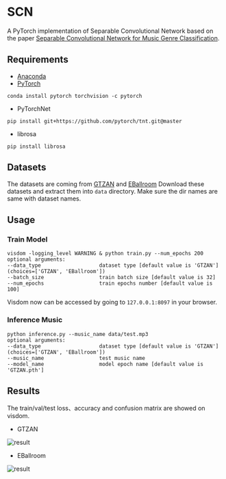 # SCN
A PyTorch implementation of Separable Convolutional Network based on the paper [Separable Convolutional Network for Music Genre Classification]().

## Requirements
- [Anaconda](https://www.anaconda.com/download/)
- [PyTorch](https://pytorch.org)
```
conda install pytorch torchvision -c pytorch
```
- PyTorchNet
```
pip install git+https://github.com/pytorch/tnt.git@master
```
- librosa
```
pip install librosa
```

## Datasets
The datasets are coming from [GTZAN](http://marsyas.info/downloads/datasets.html) and 
[EBallroom](http://anasynth.ircam.fr/home/media/ExtendedBallroom)
Download these datasets and extract them into `data` directory. Make sure the dir names 
are same with dataset names.

## Usage
### Train Model
```
visdom -logging_level WARNING & python train.py --num_epochs 200
optional arguments:
--data_type                   dataset type [default value is 'GTZAN'](choices=['GTZAN', 'EBallroom'])
--batch_size                  train batch size [default value is 32]
--num_epochs                  train epochs number [default value is 100]
```
Visdom now can be accessed by going to `127.0.0.1:8097` in your browser.

### Inference Music
```
python inference.py --music_name data/test.mp3
optional arguments:
--data_type                   dataset type [default value is 'GTZAN'](choices=['GTZAN', 'EBallroom'])
--music_name                  test music name
--model_name                  model epoch name [default value is 'GTZAN.pth']
```

## Results
The train/val/test loss、accuracy and confusion matrix are showed on visdom.

- GTZAN

![result](results/gtzan.png)

- EBallroom

![result](results/eballroom.png)

